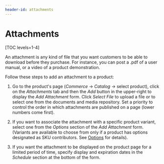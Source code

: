```yaml
---
header-id: attachments
---
```


# Attachments

[TOC levels=1-4]

An attachment is any kind of file that you want customers to be able to download
before they purchase. For instance, you can post a .pdf of a user manual, or
a video of a product demonstration.

Follow these steps to add an attachment to a product:

1.  Go to the product's page (*Commerce* &rarr; *Catalog* &rarr; select
    product), click on the *Attachments* tab and then the *Add* button in the
    upper-right to display the *Add Attachment* form. Click *Select File* to
    upload a file or to select one from the documents and media repository. Set
    a priority to control the order in which attachments are published on a page
    (lower numbers come first).

2.  If you want to associate the attachment with a specific product variant,
    select one from the *Options* section of the *Add Attachment* form.
    (Variants are available to choose from only if a product has options
    designated as SKU contributors. See
    [Options](/web/commerce/documentation/-/knowledge_base/1-0/options)
    for details).

3.  If you want the attachment to be displayed on the product page for a limited
    period of time, specify display and expiration dates in the *Schedule*
    section at the bottom of the form.
